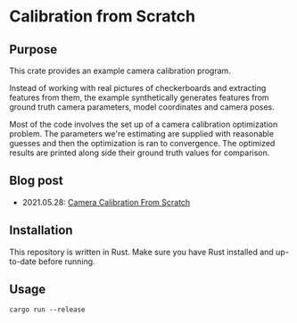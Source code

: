 # Calibration from Scratch

## Purpose

This crate provides an example camera calibration program.

Instead of working with real pictures of checkerboards and
extracting features from them, the example synthetically generates
features from ground truth camera parameters, model coordinates and
camera poses.

Most of the code involves the set up of a camera calibration
optimization problem. The parameters we're estimating are supplied
with reasonable guesses and then the optimization is ran to convergence.
The optimized results are printed along side their ground truth values
for comparison.

## Blog post

- 2021.05.28: [Camera Calibration From Scratch](https://www.tangramvision.com/blog/calibration-from-scratch-using-rust-part-1-of-3)

## Installation

This repository is written in Rust. Make sure you have Rust installed
and up-to-date before running.

## Usage

```cargo run --release```

